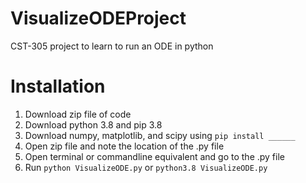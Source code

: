 # VisualizeODEProject
CST-305 project to learn to run an ODE in python


# Installation
1. Download zip file of code
2. Download python 3.8 and pip 3.8
3. Download numpy, matplotlib, and scipy using `pip install ______`
3. Open zip file and note the location of the .py file
4. Open terminal or commandline equivalent and go to the .py file
5. Run `python VisualizeODE.py` or `python3.8 VisualizeODE.py`

